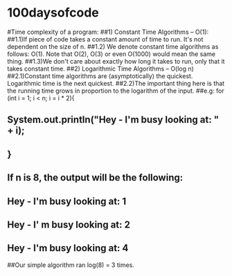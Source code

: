 # 100daysofcode
#Time complexity of a program:
##1) Constant Time Algorithms – O(1): 
##1.1)If piece of code takes a constant amount of time to run. It's not dependent on the size of n.
##1.2) We denote constant time algorithms as follows: O(1). Note that O(2), O(3) or even O(1000) would mean the same thing.
##1.3)We don't care about exactly how long it takes to run, only that it takes constant time.
##2) Logarithmic Time Algorithms – O(log n)
##2.1)Constant time algorithms are (asymptotically) the quickest. Logarithmic time is the next quickest. 
##2.2)The important thing here is that the running time grows in proportion to the logarithm of the input.
##e.g: for (int i = 1; i < n; i = i * 2){
##        System.out.println("Hey - I'm busy looking at: " + i);
##        }
##        If n is 8, the output will be the following:    
##        Hey - I'm busy looking at: 1
##        Hey - I' m busy looking at: 2
##        Hey - I'm busy looking at: 4
##Our simple algorithm ran log(8) = 3 times.
